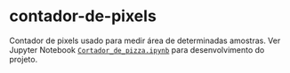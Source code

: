 # contador-de-pixels
Contador de pixels usado para medir área de determinadas amostras. Ver Jupyter Notebook [`Cortador_de_pizza.ipynb`](https://github.com/icarob-eng/contador-de-pixels/blob/main/Cortador_de_pizza.ipynb) para desenvolvimento do projeto.
